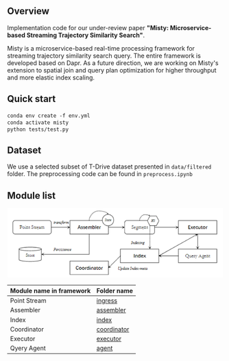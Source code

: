 ## Overview

Implementation code for our under-review paper **"Misty: Microservice-based Streaming Trajectory Similarity Search"**. 

Misty is a microservice-based real-time processing framework for streaming trajectory similarity search query. The entire framework is developed based on Dapr. As a future direction, we are working on Misty's extension to spatial join and query plan optimization for higher throughput and more elastic index scaling.

## Quick start

```shell
conda env create -f env.yml
conda activate misty
python tests/test.py
```

## Dataset

We use a selected subset of T-Drive dataset presented in `data/filtered` folder. The preprocessing code can be found in
`preprocess.ipynb`

## Module list

![framework](./framework.png)

| Module name in framework | Folder name                  |
|--------------------------|------------------------------|
| Point Stream | [ingress](./ingress/)         |
| Assembler | [assembler](./assemble/)     |
| Index | [index](./index/)            |
| Coordinator | [coordinator](./index_meta/) |
| Executor | [executor](./compute/)       |
| Qyery Agent | [agent](./agent/)            |



